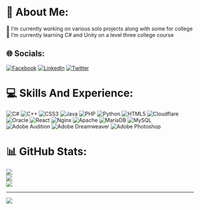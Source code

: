 # 💫 About Me:
🔭 I’m currently working on various solo projects along with some for college<br>🌱 I’m currently learning C# and Unity on a level three college course


## 🌐 Socials:
[![Facebook](https://img.shields.io/badge/Facebook-%231877F2.svg?logo=Facebook&logoColor=white)](https://facebook.com/alfie.richards11) [![LinkedIn](https://img.shields.io/badge/LinkedIn-%230077B5.svg?logo=linkedin&logoColor=white)](https://linkedin.com/in/alfie-richards) [![Twitter](https://img.shields.io/badge/Twitter-%231DA1F2.svg?logo=Twitter&logoColor=white)](https://twitter.com/AlfieDev11) 

# 💻 Skills And Experience:
![C#](https://img.shields.io/badge/c%23-%23239120.svg?style=for-the-badge&logo=c-sharp&logoColor=white) ![C++](https://img.shields.io/badge/c++-%2300599C.svg?style=for-the-badge&logo=c%2B%2B&logoColor=white) ![CSS3](https://img.shields.io/badge/css3-%231572B6.svg?style=for-the-badge&logo=css3&logoColor=white) ![Java](https://img.shields.io/badge/java-%23ED8B00.svg?style=for-the-badge&logo=java&logoColor=white) ![PHP](https://img.shields.io/badge/php-%23777BB4.svg?style=for-the-badge&logo=php&logoColor=white) ![Python](https://img.shields.io/badge/python-3670A0?style=for-the-badge&logo=python&logoColor=ffdd54) ![HTML5](https://img.shields.io/badge/html5-%23E34F26.svg?style=for-the-badge&logo=html5&logoColor=white) ![Cloudflare](https://img.shields.io/badge/Cloudflare-F38020?style=for-the-badge&logo=Cloudflare&logoColor=white) ![Oracle](https://img.shields.io/badge/Oracle-F80000?style=for-the-badge&logo=oracle&logoColor=white) ![React](https://img.shields.io/badge/react-%2320232a.svg?style=for-the-badge&logo=react&logoColor=%2361DAFB) ![Nginx](https://img.shields.io/badge/nginx-%23009639.svg?style=for-the-badge&logo=nginx&logoColor=white) ![Apache](https://img.shields.io/badge/apache-%23D42029.svg?style=for-the-badge&logo=apache&logoColor=white) ![MariaDB](https://img.shields.io/badge/MariaDB-003545?style=for-the-badge&logo=mariadb&logoColor=white) ![MySQL](https://img.shields.io/badge/mysql-%2300f.svg?style=for-the-badge&logo=mysql&logoColor=white) ![Adobe Audition](https://img.shields.io/badge/Adobe%20Audition-9999FF.svg?style=for-the-badge&logo=Adobe%20Audition&logoColor=white) ![Adobe Dreamweaver](https://img.shields.io/badge/Adobe%20Dreamweaver-FF61F6.svg?style=for-the-badge&logo=Adobe%20Dreamweaver&logoColor=white) ![Adobe Photoshop](https://img.shields.io/badge/adobephotoshop-%2331A8FF.svg?style=for-the-badge&logo=adobephotoshop&logoColor=white)
# 📊 GitHub Stats:
![](https://github-readme-stats.vercel.app/api?username=AlfieRichards&theme=blueberry&hide_border=false&include_all_commits=true&count_private=false)<br/>
![](https://github-readme-streak-stats.herokuapp.com/?user=AlfieRichards&theme=blueberry&hide_border=false)<br/>
![](https://github-readme-stats.vercel.app/api/top-langs/?username=AlfieRichards&theme=blueberry&hide_border=false&include_all_commits=true&count_private=false&layout=compact)

---
[![](https://visitcount.itsvg.in/api?id=AlfieRichards&icon=0&color=0)](https://visitcount.itsvg.in)

<!-- Proudly created with GPRM ( https://gprm.itsvg.in ) -->
